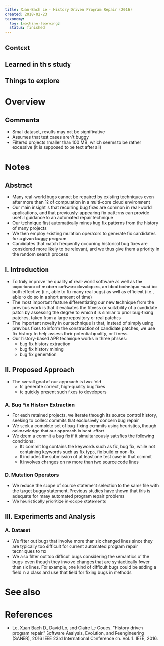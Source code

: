 ```yaml
---
title: Xuan-Bach Le - History Driven Program Repair (2016)
created: 2018-02-23
taxonomy:
  tag: [machine-learning]
  status: finished
---
```


## Context

## Learned in this study

## Things to explore

# Overview
## Comments
* Small dataset, results may not be significative
* Assumes that test cases aren't buggy
* Filtered projects smaller than 100 MB, which seems to be rather excessive (it is supposed to be text after all)

# Notes
## Abstract
* Many real-world bugs cannot be repaired by existing techniques even after more than 12 of computation in a multi-core cloud environment
* Our main insight is that recurring bug fixes are common in real-world applications, and that previously-appearing fix patterns can provide useful guidance to an automated repair technique
* Our technique first automatically mines bug fix patterns from the history of many projects
* We then employ existing mutation operators to generate fix candidates for a given buggy program
* Candidates that match frequently occurring historical bug fixes are considered more likely to be relevant, and we thus give them a priority in the random search process

## I. Introduction
* To truly improve the quality of real-world software as well as the experience of modern software developers, an ideal technique must be both effective (i.e., able to fix many real bugs) as well as efficient (i.e., able to do so in a short amount of time)
* The most important feature differentiating our new technique from the previous work is that it evaluates the fitness or suitability of a candidate patch by assessing the degree to which it is similar to prior bug-fixing patches, taken from a large repository or real patches
* The important novelty in our technique is that, instead of simply using previous fixes to inform the construction of candidate patches, we use fix history to help assess their potential quality, or fitness
* Our history-based APR technique works in three phases:
	* bug fix history extraction
	* bug fix history mining
	* bug fix generation

## II. Proposed Approach
* The overall goal of our approach is two-fold
	* to generate correct, high-quality bug fixes
	* to quickly present such fixes to developers

### A. Bug Fix History Extraction
* For each retained projects, we iterate through its source control history, seeking to collect commits that exclusively concern bug repair
* We seek a complete set of bug-fixing commits using heuristics, though acknowledge that our approach is best-effort
* We deem a commit a bug fix if it simultaneously satisfies the following conditions:
	* Its commit log contains the keywords such as fix, bug fix, while not containing keywords such as fix typo, fix build or non-fix
	* It includes the submission of at least one test case in that commit
	* It involves changes on no more than two source code lines

### D. Mutation Operators
* We reduce the scope of source statement selection to the same file with the target buggy statement. Previous studies have shown that this is adequate for many automated program repair problems
* We heuristically prioritize in-scope statements

## III. Experiments and Analysis
### A. Dataset
* We filter out bugs that involve more than six changed lines since they are typically too difficult for current automated program repair techniques to fix
* We also filter out too difficult bugs considering the semantics of the bugs, even though they involve changes that are syntactically fewer than six lines. For example, one kind of difficult bugs could be adding a field in a class and use that field for fixing bugs in methods

# See also

# References
* Le, Xuan Bach D., David Lo, and Claire Le Goues. "History driven program repair." Software Analysis, Evolution, and Reengineering (SANER), 2016 IEEE 23rd International Conference on. Vol. 1. IEEE, 2016.
